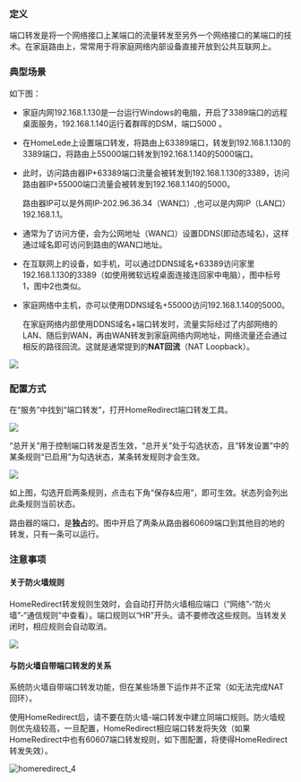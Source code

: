 ### 定义

端口转发是将一个网络接口上某端口的流量转发至另外一个网络接口的某端口的技术。在家庭路由上，常常用于将家庭网络内部设备直接开放到公共互联网上。

### 典型场景

如下图：

+ 家庭内网192.168.1.130是一台运行Windows的电脑，开启了3389端口的远程桌面服务，192.168.1.140运行着群晖的DSM，端口5000 。

+ 在HomeLede上设置端口转发，将路由上63389端口，转发到192.168.1.130的3389端口，将路由上55000端口转发到192.168.1.140的5000端口。

+ 此时，访问路由器IP+63389端口流量会被转发到192.168.1.130的3389，访问路由器IP+55000端口流量会被转发到192.168.1.140的5000。

  路由器IP可以是外网IP-202.96.36.34（WAN口）,也可以是内网IP（LAN口）192.168.1.1。

+ 通常为了访问方便，会为公网地址（WAN口）设置DDNS(即动态域名)，这样通过域名即可访问到路由的WAN口地址。

+ 在互联网上的设备，如手机，可以通过DDNS域名+63389访问家里192.168.1.130的3389（如使用微软远程桌面连接连回家中电脑），图中标号1，图中2也类似。

+ 家庭网络中主机，亦可以使用DDNS域名+55000访问192.168.1.140的5000。

  在家庭网络内部使用DDNS域名+端口转发时，流量实际经过了内部网络的LAN、随后到WAN，再由WAN转发到家庭网络内网地址，网络流量还会通过相反的路径回流。这就是通常提到的**NAT回流**（NAT Loopback）。

![](https://github.com/xiaoqingfengATGH/HomeLede/wiki/immerse/homeredirect_scenario.png)

### 配置方式

在“服务”中找到“端口转发”，打开HomeRedirect端口转发工具。

![](https://github.com/xiaoqingfengATGH/HomeLede/wiki/immerse/homeredirect_1.jpg)

“总开关”用于控制端口转发是否生效，“总开关”处于勾选状态，且“转发设置”中的某条规则“已启用”为勾选状态，某条转发规则才会生效。

![](https://github.com/xiaoqingfengATGH/HomeLede/wiki/immerse/homeredirect_2.jpg)

如上图，勾选开启两条规则，点击右下角“保存&应用”，即可生效。状态列会列出此条规则当前状态。

路由器的端口，是**独占**的。图中开启了两条从路由器60609端口到其他目的地的转发，只有一条可以运行。

### 注意事项

#### 关于防火墙规则

HomeRedirect转发规则生效时，会自动打开防火墙相应端口（“网络”-“防火墙”-“通信规则”中查看）。端口规则以“HR”开头。请不要修改这些规则。当转发关闭时，相应规则会自动取消。

![](https://github.com/xiaoqingfengATGH/HomeLede/wiki/immerse/homeredirect_3.jpg)

#### 与防火墙自带端口转发的关系

系统防火墙自带端口转发功能，但在某些场景下运作并不正常（如无法完成NAT回环）。

使用HomeRedirect后，请不要在防火墙-端口转发中建立同端口规则。防火墙规则优先级较高，一旦配置，HomeRedirect相应端口转发将失效（如果HomeRedirect中也有60607端口转发规则，如下图配置，将使得HomeRedirect转发失效）。

![homeredirect_4](https://github.com/xiaoqingfengATGH/HomeLede/wiki/immerse/homeredirect_4.jpg)